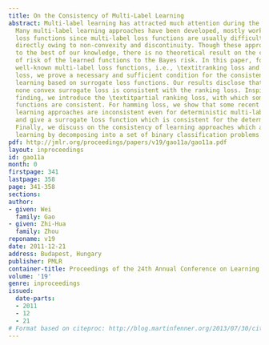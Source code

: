 ```yaml
---
title: On the Consistency of Multi-Label Learning
abstract: Multi-label learning has attracted much attention during the past few years.
  Many multi-label learning approaches have been developed, mostly working with surrogate
  loss functions since multi-label loss functions are usually difficult to optimize
  directly owing to non-convexity and discontinuity. Though these approaches are effective,
  to the best of our knowledge, there is no theoretical result on the convergence
  of risk of the learned functions to the Bayes risk. In this paper, focusing on two
  well-known multi-label loss functions, i.e., \textitranking loss and \textithamming
  loss, we prove a necessary and sufficient condition for the consistency of multi-label
  learning based on surrogate loss functions. Our results disclose that, surprisingly,
  none convex surrogate loss is consistent with the ranking loss. Inspired by the
  finding, we introduce the \textitpartial ranking loss, with which some surrogate
  functions are consistent. For hamming loss, we show that some recent multi-label
  learning approaches are inconsistent even for deterministic multi-label classification,
  and give a surrogate loss function which is consistent for the deterministic case.
  Finally, we discuss on the consistency of learning approaches which address multi-label
  learning by decomposing into a set of binary classification problems.
pdf: http://jmlr.org/proceedings/papers/v19/gao11a/gao11a.pdf
layout: inproceedings
id: gao11a
month: 0
firstpage: 341
lastpage: 358
page: 341-358
sections: 
author:
- given: Wei
  family: Gao
- given: Zhi-Hua
  family: Zhou
reponame: v19
date: 2011-12-21
address: Budapest, Hungary
publisher: PMLR
container-title: Proceedings of the 24th Annual Conference on Learning Theory
volume: '19'
genre: inproceedings
issued:
  date-parts:
  - 2011
  - 12
  - 21
# Format based on citeproc: http://blog.martinfenner.org/2013/07/30/citeproc-yaml-for-bibliographies/
---
```

